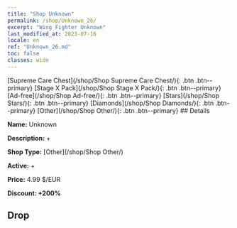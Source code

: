 ```yaml
---
title: "Shop Unknown"
permalink: /shop/Unknown_26/
excerpt: "Wing Fighter Unknown"
last_modified_at: 2023-07-16
locale: en
ref: "Unknown_26.md"
toc: false
classes: wide
---
```



  [Supreme Care Chest](/shop/Shop Supreme Care Chest/){: .btn .btn--primary}   [Stage X Pack](/shop/Shop Stage X Pack/){: .btn .btn--primary}   [Ad-free](/shop/Shop Ad-free/){: .btn .btn--primary}   [Stars](/shop/Shop Stars/){: .btn .btn--primary}   [Diamonds](/shop/Shop Diamonds/){: .btn .btn--primary}   [Other](/shop/Shop Other/){: .btn .btn--primary} ## Details

 **Name:** Unknown 

 **Description:** +

 **Shop Type:** [Other](/shop/Shop Other/)

 **Active:** + 

 **Price:** 4.99 $/EUR 

 **Discount: +200%** 

## Drop



